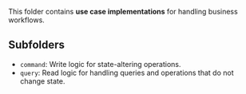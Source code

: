 This folder contains **use case implementations** for handling business workflows.

## Subfolders

- `command`: Write logic for state-altering operations.
- `query`: Read logic for handling queries and operations that do not change state.
